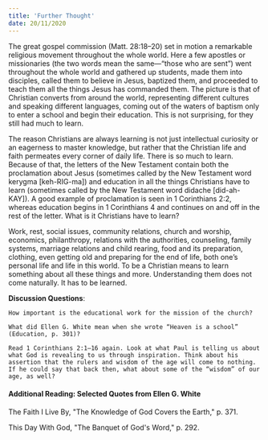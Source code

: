 ```yaml
---
title: 'Further Thought'
date: 20/11/2020
---
```


The great gospel commission (Matt. 28:18–20) set in motion a remarkable religious movement throughout the whole world. Here a few apostles or missionaries (the two words mean the same—“those who are sent”) went throughout the whole world and gathered up students, made them into disciples, called them to believe in Jesus, baptized them, and proceeded to teach them all the things Jesus has commanded them. The picture is that of Christian converts from around the world, representing different cultures and speaking different languages, coming out of the waters of baptism only to enter a school and begin their education. This is not surprising, for they still had much to learn.

The reason Christians are always learning is not just intellectual curiosity or an eagerness to master knowledge, but rather that the Christian life and faith permeates every corner of daily life. There is so much to learn. Because of that, the letters of the New Testament contain both the proclamation about Jesus (sometimes called by the New Testament word kerygma [keh-RIG-ma]) and education in all the things Christians have to learn (sometimes called by the New Testament word didache [did-ah-KAY]). A good example of proclamation is seen in 1 Corinthians 2:2, whereas education begins in 1 Corinthians 4 and continues on and off in the rest of the letter. What is it Christians have to learn?

Work, rest, social issues, community relations, church and worship, economics, philanthropy, relations with the authorities, counseling, family systems, marriage relations and child rearing, food and its preparation, clothing, even getting old and preparing for the end of life, both one’s personal life and life in this world. To be a Christian means to learn something about all these things and more. Understanding them does not come naturally. It has to be learned.

**Discussion Questions**:

`How important is the educational work for the mission of the church?`

`What did Ellen G. White mean when she wrote “Heaven is a school” (Education, p. 301)?`

`Read 1 Corinthians 2:1–16 again. Look at what Paul is telling us about what God is revealing to us through inspiration. Think about his assertion that the rulers and wisdom of the age will come to nothing. If he could say that back then, what about some of the “wisdom” of our age, as well?`

#### Additional Reading: Selected Quotes from Ellen G. White

The Faith I Live By, "The Knowledge of God Covers the Earth," p. 371.

This Day With God, "The Banquet of God's Word," p. 292.